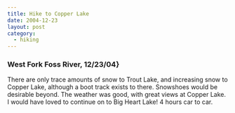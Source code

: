 ```yaml
---
title: Hike to Copper Lake
date: 2004-12-23
layout: post
category:
  - hiking
---
```


### West Fork Foss River, 12/23/04}
There are only trace amounts of snow to Trout Lake, and increasing
snow to Copper Lake, although a boot track exists to there. Snowshoes
would be desirable beyond. The weather was good, with great views at
Copper Lake. I would have loved to continue on to Big Heart Lake! 4
hours car to car.

